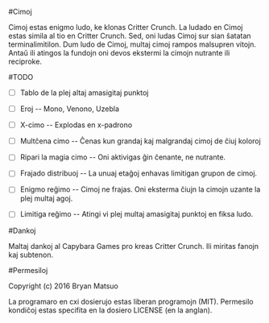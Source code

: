#Cimoj

Cimoj estas enigmo ludo, ke klonas Critter Crunch.  La ludado en Cimoj estas
simila al tio en Critter Crunch.  Sed, oni ludas Cimoj sur sian ŝatatan
terminalimitilon.  Dum ludo de Cimoj, multaj cimoj rampos malsupren vitojn.
Antaŭ ili atingos la fundojn oni devos ekstermi la cimojn nutrante ili
reciproke.

#TODO

- [ ] Tablo de la plej altaj amasigitaj punktoj

- [ ] Eroj -- Mono, Venono, Uzebla

- [ ] X-cimo -- Explodas en x-padrono

- [ ] Multĉena cimo -- Ĉenas kun grandaj kaj malgrandaj cimoj de ĉiuj koloroj

- [ ] Ripari la magia cimo -- Oni aktivigas ĝin ĉenante, ne nutrante.

- [ ] Frajado distribuoj  -- La unuaj etaĝoj enhavas limitigan grupon de cimoj.

- [ ] Enigmo reĝimo -- Cimoj ne frajas.  Oni eksterma ĉiujn la cimojn uzante la
  plej multaj agoj.

- [ ] Limitiga reĝimo -- Atingi vi plej multaj amasigitaj punktoj en fiksa
  ludo.

#Dankoj

Maltaj dankoj al Capybara Games pro kreas Critter Crunch.  Ili miritas fanojn
kaj subtenon.

#Permesiloj

Copyright (c) 2016 Bryan Matsuo

La programaro en cxi dosierujo estas liberan programojn (MIT).  Permesilo
kondiĉoj estas specifita en la dosiero LICENSE (en la anglan).
